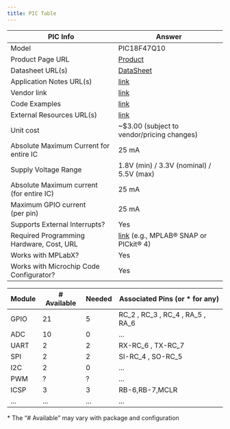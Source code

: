 ```yaml
---
title: PIC Table
---
```


| PIC Info                                      | Answer                                                                                                                                       |
| --------------------------------------------- | --------------------------------------------------------------------------------------------------------------------------------------------- |
| Model                                         | PIC18F47Q10                                                                                                                                   |
| Product Page URL                              | [Product](https://www.microchip.com/en-us/product/pic18f47q10)                                                                                   |
| Datasheet URL(s)                              | [DataSheet](https://ww1.microchip.com/downloads/en/DeviceDoc/PIC18F27_47Q10-data-sheet-40002043C.pdf)                                                                        |
| Application Notes URL(s)                      | [link](https://ww1.microchip.com/downloads/en/DeviceDoc/PIC18F27_47Q10-data-sheet-40002043C.pdf)                                                                                         |
| Vendor link                                   | [link](https://www.digikey.com/en/products/detail/microchip-technology/PIC18F47Q10-I-P/10187785)                                                                           |
| Code Examples                                 | [link](https://www.microchip.com/en-us/product/pic18f26k22#Documentation)                                                                                                      |
| External Resources URL(s)                     | [link](https://www.microchip.com/en-us/product/pic18f26k22#Documentation)                                                                                |
| Unit cost                                     | ~$3.00 (subject to vendor/pricing changes)                                                                                                    |
| Absolute Maximum Current for entire IC        | 25 mA                                                                                                                                        |
| Supply Voltage Range                          | 1.8V (min) / 3.3V (nominal) / 5.5V (max)                                                                                                       |
| Absolute Maximum current <br> (for entire IC) | 25 mA                                                                                                                                        |
| Maximum GPIO current <br> (per pin)           | 25 mA                                                                                                                                        |
| Supports External Interrupts?                 | Yes                                                                                                                                          |
| Required Programming Hardware, Cost, URL      | [link](https://www.microchip.com/en-us/product/pic18f26k22#Tools%20And%20Software) (e.g., MPLAB® SNAP or PICkit® 4)                                                            |
| Works with MPLabX?                            | Yes                                                                                                                                          |
| Works with Microchip Code Configurator?       | Yes                                                                                                                                          |

| Module     | # Available         | Needed | Associated Pins (or * for any)                                  |
| ---------- | ------------------- | ------ | --------------------------------------------------------------- |
| GPIO       | 21                  | 5      | RC_2 , RC_3 , RC_4 , RA_5 , RA_6                                |
| ADC        | 10                  | 0      | ...                                                             |
| UART       | 2                   | 2      | RX-RC_6 , TX-RC_7                                               |
| SPI        | 2                   | 2      | SI-RC_4 , SO-RC_5                                               |
| I2C        | 2                   | 0      | ...                                                             |
| PWM        | ?                   | ?      | ...                                                             |
| ICSP       | 3                   | 3      | RB-6,RB-7,MCLR                                                  |
| ...        | ...                 | ...    | ...                                                             |

\* The “# Available” may vary with package and configuration
